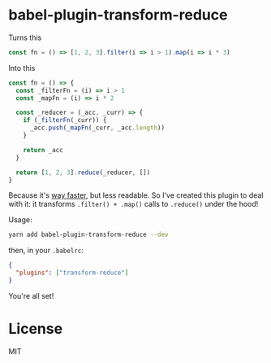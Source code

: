 # babel-plugin-transform-reduce

Turns this

```js
const fn = () => [1, 2, 3].filter(i => i > 1).map(i => i * 3)
```

Into this

```js
const fn = () => {
  const _filterFn = (i) => i > 1
  const _mapFn = (i) => i * 2

  const _reducer = (_acc, _curr) => {
    if (_filterFn(_curr)) {
      _acc.push(_mapFn(_curr, _acc.length))
    }

    return _acc
  }

  return [1, 2, 3].reduce(_reducer, [])
}
```

Because it's [way faster](https://jsperf.com/reduce-filter-map/1), but less readable.
So I've created this plugin to deal with it: it transforms `.filter() + .map()` calls to `.reduce()` under the hood!

Usage:

```bash
yarn add babel-plugin-transform-reduce --dev
```

then, in your `.babelrc`:

```json
{
  "plugins": ["transform-reduce"]
}
```

You're all set!

# License

MIT
